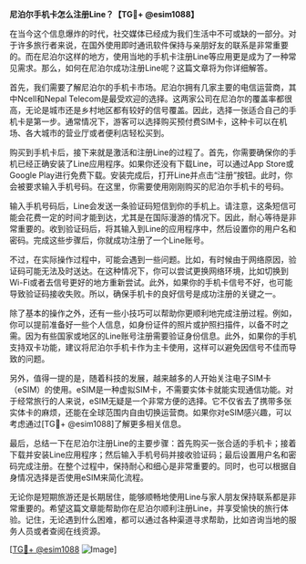 **尼泊尔手机卡怎么注册Line？【TG💪+ @esim1088】**

在当今这个信息爆炸的时代，社交媒体已经成为我们生活中不可或缺的一部分。对于许多旅行者来说，在国外使用即时通讯软件保持与亲朋好友的联系是非常重要的。而在尼泊尔这样的地方，使用当地的手机卡注册Line等应用更是成为了一种常见需求。那么，如何在尼泊尔成功注册Line呢？这篇文章将为你详细解答。

首先，我们需要了解尼泊尔的手机卡市场。尼泊尔拥有几家主要的电信运营商，其中Ncell和Nepal Telecom是最受欢迎的选择。这两家公司在尼泊尔的覆盖率都很高，无论是城市还是乡村地区都有较好的信号覆盖。因此，选择一张适合自己的手机卡是第一步。通常情况下，游客可以选择购买预付费SIM卡，这种卡可以在机场、各大城市的营业厅或者便利店轻松买到。

购买到手机卡后，接下来就是激活和注册Line的过程了。首先，你需要确保你的手机已经正确安装了Line应用程序。如果你还没有下载Line，可以通过App Store或Google Play进行免费下载。安装完成后，打开Line并点击“注册”按钮。此时，你会被要求输入手机号码。在这里，你需要使用刚刚购买的尼泊尔手机卡的号码。

输入手机号码后，Line会发送一条验证码短信到你的手机上。请注意，这条短信可能会花费一定的时间才能到达，尤其是在国际漫游的情况下。因此，耐心等待是非常重要的。收到验证码后，将其输入到Line的应用程序中，然后设置你的用户名和密码。完成这些步骤后，你就成功注册了一个Line账号。

不过，在实际操作过程中，可能会遇到一些问题。比如，有时候由于网络原因，验证码可能无法及时送达。在这种情况下，你可以尝试更换网络环境，比如切换到Wi-Fi或者去信号更好的地方重新尝试。此外，如果你的手机卡信号不好，也可能导致验证码接收失败。所以，确保手机卡的良好信号是成功注册的关键之一。

除了基本的操作之外，还有一些小技巧可以帮助你更顺利地完成注册过程。例如，你可以提前准备好一些个人信息，如身份证件的照片或护照扫描件，以备不时之需。因为有些国家或地区的Line账号注册需要验证身份信息。此外，如果你的手机支持双卡功能，建议将尼泊尔手机卡作为主卡使用，这样可以避免因信号不佳而导致的问题。

另外，值得一提的是，随着科技的发展，越来越多的人开始关注电子SIM卡（eSIM）的使用。eSIM是一种虚拟SIM卡，不需要实体卡就能实现通信功能。对于经常旅行的人来说，eSIM无疑是一个非常方便的选择。它不仅省去了携带多张实体卡的麻烦，还能在全球范围内自由切换运营商。如果你对eSIM感兴趣，可以考虑通过[TG💪+ @esim1088]了解更多相关信息。

最后，总结一下在尼泊尔注册Line的主要步骤：首先购买一张合适的手机卡；接着下载并安装Line应用程序；然后输入手机号码并接收验证码；最后设置用户名和密码完成注册。在整个过程中，保持耐心和细心是非常重要的。同时，也可以根据自身情况选择是否使用eSIM来简化流程。

无论你是短期旅游还是长期居住，能够顺畅地使用Line与家人朋友保持联系都是非常重要的。希望这篇文章能帮助你在尼泊尔顺利注册Line，并享受愉快的旅行体验。记住，无论遇到什么困难，都可以通过各种渠道寻求帮助，比如咨询当地的服务人员或者查阅在线资源。

[[TG💪+ @esim1088](https://t.me/s/esim1088) ![Image](https://i.postimg.cc/4NQfJmqS/Snipaste-2025-05-13-00-14-12.png)]